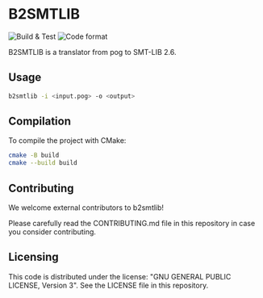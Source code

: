 # B2SMTLIB

![Build & Test](https://github.com/CLEARSY/b2smtlib/actions/workflows/cmake-multi-platform.yml/badge.svg)
![Code format](https://github.com/CLEARSY/b2smtlib/actions/workflows/clang-format-check.yml/badge.svg)

B2SMTLIB is a translator from pog to SMT-LIB 2.6.

## Usage

```sh
b2smtlib -i <input.pog> -o <output>
```

## Compilation

To compile the project with CMake:

```sh
cmake -B build
cmake --build build
```

## Contributing

We welcome external contributors to b2smtlib!

Please carefully read the CONTRIBUTING.md file in this repository in case you consider contributing.

## Licensing

This code is distributed under the license: "GNU GENERAL PUBLIC LICENSE, Version 3".
See the LICENSE file in this repository.
